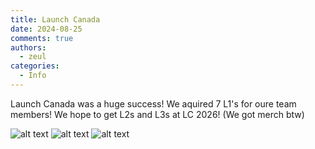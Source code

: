 ```yaml
---
title: Launch Canada
date: 2024-08-25
comments: true
authors:
  - zeul
categories:
  - Info
---
```


Launch Canada was a huge success! We aquired 7 L1's for oure team members! We hope to get L2s and L3s at LC 2026! (We got merch btw)

![alt text](DSCF6984.JPG)
![alt text](DSCF7074.JPG)
![alt text](DSCF7104.JPG)